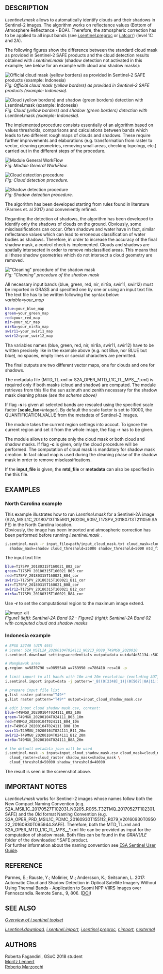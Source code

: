 ## DESCRIPTION

*i.sentinel.mask* allows to automatically identify clouds and their
shadows in Sentinel-2 images. The algorithm works on reflectance values
(Bottom of Atmosphere Reflectance - BOA). Therefore, the atmospheric
correction has to be applied to all input bands (see
[i.sentinel.preproc](i.sentinel.preproc.md) or
[i.atcorr](i.atcorr.html)) (level 1C and 2A).

The following figures show the difference between the standard cloud
mask as provided in Sentinel-2 SAFE products and the cloud detection
results obtained with *i.sentinel.mask* (shadow detection not activated
in this example; see below for an example with cloud and shadow masks):

![Official cloud mask (yellow borders) as provided in Sentinel-2 SAFE products (example: Indonesia)](i_sentinel_mask_indonesia_esa_sen2cor.png)  
*Fig: Official cloud mask (yellow borders) as provided in Sentinel-2 SAFE products (example: Indonesia).*

![Cloud (yellow borders) and shadow (green borders) detection with i.sentinel.mask (example: Indonesia)](i_sentinel_mask_indonesia_grass_gis.png)  
*Fig: Cloud (yellow borders) and shadow (green borders) detection with* i.sentinel.mask *(example: Indonesia).*

The implemented procedure consists essentially of an algorithm based on
values thresholds, comparisons and calculations between bands which
leads to two different rough maps of clouds and shadows. These require
further improvements and elaborations (e.g. transformation from raster
to vector, cleaning geometries, removing small areas, checking topology,
etc.) carried out in the different steps of the procedure.

![Module General WorkFlow](i_sentinel_mask_GWF.png)  
*Fig: Module General WorkFlow.*

![Cloud detection procedure](i_sentinel_mask_CD.png)  
*Fig: Cloud detection procedure.*

![Shadow detection procedure](i_sentinel_mask_SD.png)  
*Fig: Shadow detection procedure.*

The algorithm has been developed starting from rules found in literature
(Parmes et. al 2017) and conveniently refined.

Regarding the detection of shadows, the algorithm has been developed to
identify only the shadows of clouds on the ground. Obviously, some
misclassifications can occur. Often shadows and water have in fact,
similar reflectance values which can lead to erroneous classification of
water bodies as shadows. Therefore, in order to increase the accuracy of
the final shadow mask, a control check is implemented. Clouds and
shadows are spatially intersected in order to remove misclassified
areas. This means that all those shadow geometries which do not
intersect a cloud geometry are removed.

!["Cleaning" procedure of the shadow mask](i_sentinel_mask_CS.png)  
*Fig: "Cleaning" procedure of the shadow mask*

All necessary input bands (blue, green, red, nir, nir8a, swir11, swir12)
must be imported in GRASS and specified one by one or using an input
text file. The text file has to be written following the syntax below:
*variable=your\_map*

```sh
blue=your_blue_map
green=your_green_map
red=your_red_map
nir=your_nir_map
nir8a=your_nir8a_map
swir11=your_swir11_map
swir12=your_swir12_map
```

Tha variables names (blue, green, red, nir, nir8a, swir11, swir12) have
to be written precisely like in the example above (e.g. not Blue, nor
BLUE but blue), no spaces, empty lines or special characters are
permitted.

The final outputs are two different vector maps, one for clouds and one
for shadows.

The metadata file (MTD\_TL.xml or
S2A\_OPER\_MTD\_L1C\_TL\_MPS\_\_\*.xml) is required only if both masks
(cloud and shadow) are computed. The module retrieves from this file the
sun azimuth and zenith necessary for the shadow mask cleaning phase
*(see the scheme above)*

If flag **-s** is given all selected bands are rescaled using the
specified scale factor \[**scale\_fac**=*integer*\]. By default the
scale factor is set to 10000, the QUANTIFICATION\_VALUE from the
metadata of Sentinel-2 images.

The module takes the current region settings into accout. To ignore the
current region and set it from the whole image, the flag **-r** has to
be given.

The module allows to compute only the cloud mask or both cloud and
shadow masks. If flag **-c** is given, only the cloud procedure will be
performed. The computation of cloud mask is mandatory for shadow mask
creation. In fact cloud map is used during the cleaning phase of the
shadow mask in order to remove misclassifications.

If the **input\_file** is given, the **mtd\_file** or **metadata** can
also be specified in the this file.

## EXAMPLES

### North Carolina example

This example illustrates how to run *i.sentinel.mask* for a Sentinel-2A
image
(S2A\_MSIL1C\_20180713T155901\_N0206\_R097\_T17SPV\_20180713T211059.SAFE)
in the North Carolina location.  
Obviously, the image has been imported and atmospheric correction has
been performed before running *i.sentinel.mask* .

```sh
i.sentinel.mask -r input_file=path/input_cloud_mask.txt cloud_mask=cloud \
  shadow_mask=shadow cloud_threshold=25000 shadow_threshold=5000 mtd_file=path/MTD_TL.xml
```

The input text file:

```sh
blue=T17SPV_20180315T160021_B02_cor
green=T17SPV_20180315T160021_B03_cor
red=T17SPV_20180315T160021_B04_cor
swir11=T17SPV_20180315T160021_B11_cor
nir=T17SPV_20180315T160021_B08_cor
swir12=T17SPV_20180315T160021_B12_cor
nir8a=T17SPV_20180315T160021_B8A_cor
```

Use **-r** to set the computational region to the maximum image extend.

![image-alt](i_sentinel_mask_ES.png)  
*Figure1 (left): Sentinel-2A Band 02 - Figure2 (right): Sentinel-2A Band
02 with computed cloud and shadow masks*

### Indonesia example

```sh
# EPSG 32749 (UTM 49S)
# Scene: S2A_MSIL2A_20200104T024111_N0213_R089_T49MGU_2020010
i.sentinel.download settings=credentials output=data uuid=f4d51134-c502-488b-8384-9eb0009c7545

# Mangkawuk area
g.region n=9870790 s=9855540 w=763950 e=786410 res=10 -p

# limit import to all bands with 10m and 20m resolution (excluding AOT, WVP, ... bands):
i.sentinel.import input=data -j pattern='_B((0[2348]_1)|(0[567]|8A|11|12)_2)0m'

# prepare input file list
g.list raster pattern="T49*"
g.list raster pattern="T49*" output=input_cloud_shadow_mask.csv

# edit input_cloud_shadow_mask.csv, content:
blue=T49MGU_20200104T024111_B02_10m
green=T49MGU_20200104T024111_B03_10m
red=T49MGU_20200104T024111_B04_10m
nir=T49MGU_20200104T024111_B08_10m
swir11=T49MGU_20200104T024111_B11_20m
swir12=T49MGU_20200104T024111_B12_20m
nir8a=T49MGU_20200104T024111_B8A_20m

# the default metadata json will be used
i.sentinel.mask -s input=input_cloud_shadow_mask.csv cloud_mask=cloud_mask \
  cloud_raster=cloud_raster shadow_mask=shadow_mask \
  cloud_threshold=50000 shadow_threshold=40000
```

The result is seen in the screenshot above.

## IMPORTANT NOTES

*i.sentinel.mask* works for Sentinel-2 images whose names follow both
the New Compact Naming Convention (e.g.
S2A\_MSIL1C\_20170527T102031\_N0205\_R065\_T32TMQ\_20170527T102301.SAFE)
and the Old format Naming Convention (e.g.
S2A\_OPER\_PRD\_MSIL1C\_PDMC\_20160930T155112\_R079\_V20160930T095022\_20160930T095944.SAFE).
Therefore, both the MTD\_TL.xml and
S2A\_OPER\_MTD\_L1C\_TL\_MPS\_\_\*.xml file can be provided as input for
the computation of shadow mask. Both files can be found in the *GRANULE*
folder of the downloaded \*.SAFE product.  
For further information about the naming convention see [ESA Sentinel
User
Guide](https://sentinel.esa.int/web/sentinel/user-guides/sentinel-2-msi/naming-convention).

## REFERENCE

Parmes, E.; Rauste, Y.; Molinier, M.; Andersson, K.; Seitsonen, L. 2017:
Automatic Cloud and Shadow Detection in Optical Satellite Imagery
Without Using Thermal Bands - Application to Suomi NPP VIIRS Images over
Fennoscandia. Remote Sens., 9, 806.
([DOI](https://www.mdpi.com/2072-4292/9/8/806))

## SEE ALSO

*[Overview of i.sentinel toolset](i.sentinel.md)*

*[i.sentinel.download](i.sentinel.download.md),
[i.sentinel.import](i.sentinel.import.md),
[i.sentinel.preproc](i.sentinel.preproc.md),
[r.import](https://grass.osgeo.org/grass-stable/manuals/r.import.html),
[r.external](https://grass.osgeo.org/grass-stable/manuals/r.external.html)*

## AUTHORS

Roberta Fagandini, GSoC 2018 student  
[Moritz Lennert](https://wiki.osgeo.org/wiki/User:Mlennert)  
[Roberto Marzocchi](https://wiki.osgeo.org/wiki/User:Robertomarzocchi)
